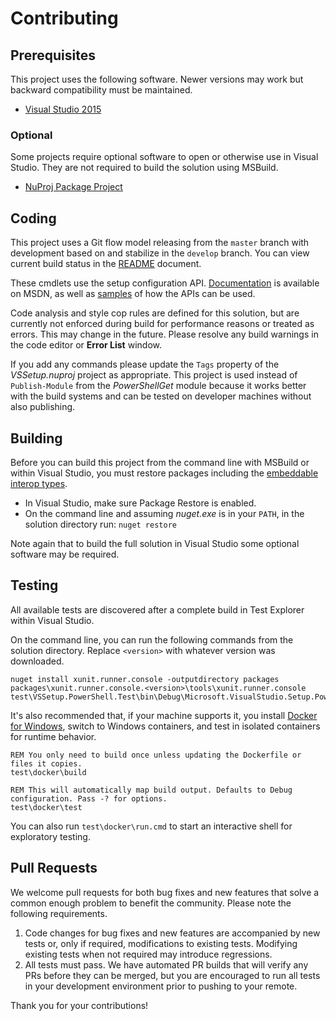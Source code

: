 Contributing
============

## Prerequisites

This project uses the following software. Newer versions may work but backward compatibility must be maintained.

* [Visual Studio 2015](https://www.visualstudio.com/en-us/downloads/visual-studio-2015-downloads-vs.aspx)

### Optional

Some projects require optional software to open or otherwise use in Visual Studio. They are not required to build the solution using MSBuild.

* [NuProj Package Project](https://marketplace.visualstudio.com/items?itemName=NuProjTeam.NuGetPackageProject)

## Coding

This project uses a Git flow model releasing from the `master` branch with development based on and stabilize in the `develop` branch. You can view current build status in the [README](README.md) document.

These cmdlets use the setup configuration API. [Documentation][docs] is available on MSDN, as well as [samples][samples] of how the APIs can be used.

Code analysis and style cop rules are defined for this solution, but are currently not enforced during build for performance reasons or treated as errors. This may change in the future. Please resolve any build warnings in the code editor or **Error List** window.

If you add any commands please update the `Tags` property of the _VSSetup.nuproj_ project as appropriate. This project is used instead of `Publish-Module` from the _PowerShellGet_ module because it works better with the build systems and can be tested on developer machines without also publishing.

## Building

Before you can build this project from the command line with MSBuild or within Visual Studio, you must restore packages including the [embeddable interop types][interop].

* In Visual Studio, make sure Package Restore is enabled.
* On the command line and assuming _nuget.exe_ is in your `PATH`, in the solution directory run: `nuget restore`

Note again that to build the full solution in Visual Studio some optional software may be required.

## Testing

All available tests are discovered after a complete build in Test Explorer within Visual Studio.

On the command line, you can run the following commands from the solution directory. Replace `<version>` with whatever version was downloaded.

```batch
nuget install xunit.runner.console -outputdirectory packages
packages\xunit.runner.console.<version>\tools\xunit.runner.console test\VSSetup.PowerShell.Test\bin\Debug\Microsoft.VisualStudio.Setup.PowerShell.Test.dll
```

It's also recommended that, if your machine supports it, you install [Docker for Windows][docker], switch to Windows containers, and test in isolated containers for runtime behavior.

```batch
REM You only need to build once unless updating the Dockerfile or files it copies.
test\docker\build

REM This will automatically map build output. Defaults to Debug configuration. Pass -? for options.
test\docker\test
```

You can also run `test\docker\run.cmd` to start an interactive shell for exploratory testing.

## Pull Requests

We welcome pull requests for both bug fixes and new features that solve a common enough problem to benefit the community. Please note the following requirements.

1. Code changes for bug fixes and new features are accompanied by new tests or, only if required, modifications to existing tests. Modifying existing tests when not required may introduce regressions.
2. All tests must pass. We have automated PR builds that will verify any PRs before they can be merged, but you are encouraged to run all tests in your development environment prior to pushing to your remote.

Thank you for your contributions!

  [docker]: https://www.docker.com/products/overview
  [samples]: https://aka.ms/setup/configuration/samples
  [docs]: https://aka.ms/setup/configuration/docs
  [interop]: https://aka.ms/setup/configuration/interop
